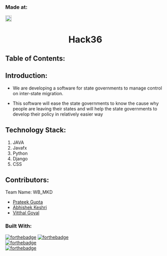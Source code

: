 ### Made at:
<a href="https://hack36.com"> <img src="http://bit.ly/BuiltAtHack36" height=20px> </a>
<p align="center">
</p>


<h1 align="center">Hack36 </h1>

## Table of Contents:

## Introduction:
 * We are developing a software for state governments to manage control on inter-state migration.
 
 * This software will ease the state governments to know the cause why people are leaving their states and will help the state governments to develop their policy in relatively   easier way 
  


## Technology Stack:
  1) JAVA
  2) Javafx
  3) Python
  4) Django
  5) CSS
  

## Contributors:

Team Name: WB_MKD

* [Prateek Gupta](https://github.com/Prat2404)
* [Abhishek Keshri](https://github.com/abhikeshri10)
* [Vitthal Goyal](https://github.com/vitthalgoyal)
### Built With:
[![forthebadge](https://forthebadge.com/images/badges/made-with-java.svg)](https://forthebadge.com)
[![forthebadge](https://forthebadge.com/images/badges/made-with-python.svg)](https://forthebadge.com)<br>
[![forthebadge](https://forthebadge.com/images/badges/uses-css.svg)](https://forthebadge.com)<br>
[![forthebadge](https://forthebadge.com/images/badges/built-with-love.svg)](https://forthebadge.com)<br>

